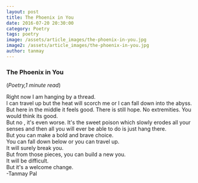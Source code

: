 ```yaml
---
layout: post
title: The Phoenix in You
date: 2016-07-20 20:30:00
category: Poetry
tags: poetry
image: /assets/article_images/the-phoenix-in-you.jpg
image2: /assets/article_images/the-phoenix-in-you.jpg
author: tanmay
---
```

<h3>The Phoenix in You</h3>
(<i>Poetry,1 minute read</i>)
<p>Right now I am hanging by a thread.<br />
I can travel up but the heat will scorch me or I can fall down into the abyss.<br />
But here in the middle it feels good. There is still hope. No extremities. You would think its good.<br />
But no , it&#39;s even worse. It&#39;s the sweet poison which slowly erodes all your senses and then all you will ever be able to do is just hang there.<br />
But you can make a bold and brave choice.<br />
You can fall down below or you can travel up.<br />
It will surely break you.<br />
But from those pieces, you can build a new you.<br />
It will be difficult.&nbsp;<br />
But it&#39;s a welcome change.&nbsp;<br />
-Tanmay Pal</p>
